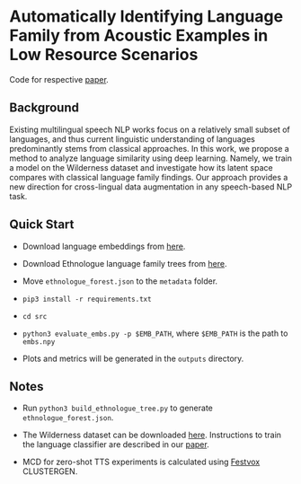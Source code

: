 # Automatically Identifying Language Family from Acoustic Examples in Low Resource Scenarios

Code for respective [paper](http://www.cs.cmu.edu/~peterw1/website_files/multilingual.pdf).

## Background

Existing multilingual speech NLP works focus on a relatively small subset of languages, and thus current linguistic understanding of languages predominantly stems from classical approaches. In this work, we propose a method to analyze language similarity using deep learning. Namely, we train a model on the Wilderness dataset and investigate how its latent space compares with classical language family findings. Our approach provides a new direction for cross-lingual data augmentation in any speech-based NLP task.

## Quick Start

 - Download language embeddings from [here](https://drive.google.com/file/d/190kaLfQtYDEzaScb2_P2nsTkUEcxE5zf/view?usp=sharing).

 - Download Ethnologue language family trees from [here](https://drive.google.com/file/d/1wFXfhhDc2Fwk8oyhdq5VQF3W_f8XwG8P/view?usp=sharing).

 - Move `ethnologue_forest.json` to the `metadata` folder.

 - `pip3 install -r requirements.txt`

 - `cd src`

 - `python3 evaluate_embs.py -p $EMB_PATH`, where `$EMB_PATH` is the path to `embs.npy`

 - Plots and metrics will be generated in the `outputs` directory.

## Notes

 - Run `python3 build_ethnologue_tree.py` to generate `ethnologue_forest.json`.

 - The Wilderness dataset can be downloaded [here](https://github.com/festvox/datasets-CMU_Wilderness.git). Instructions to train the language classifier are described in our [paper](http://www.cs.cmu.edu/~peterw1/website_files/multilingual.pdf).

 - MCD for zero-shot TTS experiments is calculated using [Festvox](http://festvox.org/) CLUSTERGEN. 